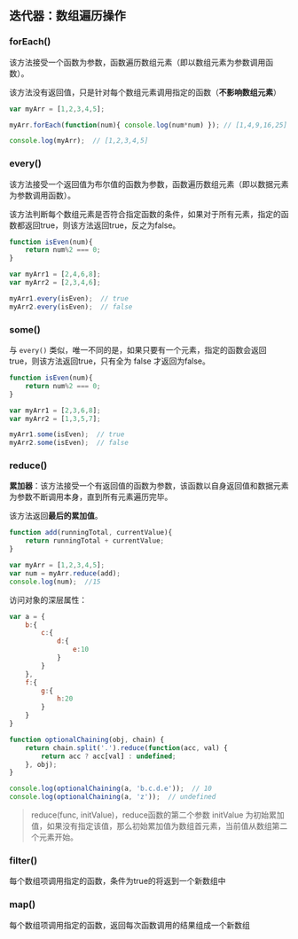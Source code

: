 ## 迭代器：数组遍历操作

### forEach()

该方法接受一个函数为参数，函数遍历数组元素（即以数组元素为参数调用函数）。

该方法没有返回值，只是针对每个数组元素调用指定的函数（**不影响数组元素**）

```js
var myArr = [1,2,3,4,5];

myArr.forEach(function(num){ console.log(num*num) }); // [1,4,9,16,25]

console.log(myArr);  // [1,2,3,4,5]
```

### every()

该方法接受一个返回值为布尔值的函数为参数，函数遍历数组元素（即以数据元素为参数调用函数）。

该方法判断每个数组元素是否符合指定函数的条件，如果对于所有元素，指定的函数都返回true，则该方法返回true，反之为false。

```js
function isEven(num){
    return num%2 === 0;
}

var myArr1 = [2,4,6,8];
var myArr2 = [2,3,4,6];

myArr1.every(isEven);  // true
myArr2.every(isEven);  // false
```

### some()

与 `every()` 类似，唯一不同的是，如果只要有一个元素，指定的函数会返回true，则该方法返回true，只有全为 false 才返回为false。

```js
function isEven(num){
    return num%2 === 0;
}

var myArr1 = [2,3,6,8];
var myArr2 = [1,3,5,7];

myArr1.some(isEven);  // true
myArr2.some(isEven);  // false
```


### reduce()

**累加器**：该方法接受一个有返回值的函数为参数，该函数以自身返回值和数据元素为参数不断调用本身，直到所有元素遍历完毕。

该方法返回**最后的累加值**。

```js
function add(runningTotal, currentValue){
    return runningTotal + currentValue;
}

var myArr = [1,2,3,4,5];
var num = myArr.reduce(add);
console.log(num);  //15
```

访问对象的深层属性：
```js
var a = {
	b:{
		c:{
			d:{
				e:10
			}
		}
	},
	f:{
		g:{
			h:20
		}
	}
}

function optionalChaining(obj, chain) {
	return chain.split('.').reduce(function(acc, val) {
		return acc ? acc[val] : undefined;
	}, obj);
}

console.log(optionalChaining(a, 'b.c.d.e'));  // 10
console.log(optionalChaining(a, 'z'));  // undefined
```

> reduce(func, initValue)，reduce函数的第二个参数 initValue 为初始累加值，如果没有指定该值，那么初始累加值为数组首元素，当前值从数组第二个元素开始。

### filter()

每个数组项调用指定的函数，条件为true的将返到一个新数组中

### map()

每个数组项调用指定的函数，返回每次函数调用的结果组成一个新数组